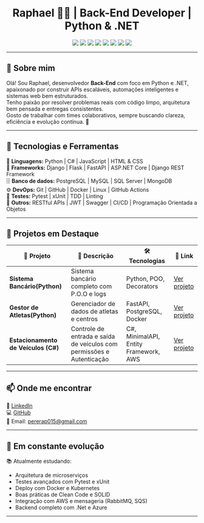 <h1 align="center">Raphael 👨‍💻 | Back-End Developer | Python & .NET</h1>

<p align="center">
  <img src="https://img.shields.io/badge/Python-3776AB?style=for-the-badge&logo=python&logoColor=white"/>
  <img src="https://img.shields.io/badge/Django-092E20?style=for-the-badge&logo=django&logoColor=white"/>
  <img src="https://img.shields.io/badge/FastAPI-009688?style=for-the-badge&logo=fastapi&logoColor=white"/>
  <img src="https://img.shields.io/badge/C%23-239120?style=for-the-badge&logo=c-sharp&logoColor=white"/>
  <img src="https://img.shields.io/badge/.NET-512BD4?style=for-the-badge&logo=dotnet&logoColor=white"/>
  <img src="https://img.shields.io/badge/Django%20REST%20Framework-FF1709?style=for-the-badge&logo=django&logoColor=white"/>
  <img src="https://img.shields.io/badge/PostgreSQL-316192?style=for-the-badge&logo=postgresql&logoColor=white"/>
  <img src="https://img.shields.io/badge/Docker-2496ED?style=for-the-badge&logo=docker&logoColor=white"/>
</p>

---

## 👋 Sobre mim

Olá! Sou Raphael, desenvolvedor **Back-End** com foco em Python e .NET, apaixonado por construir APIs escaláveis, automações inteligentes e sistemas web bem estruturados.  
Tenho paixão por resolver problemas reais com código limpo, arquitetura bem pensada e entregas consistentes.  
Gosto de trabalhar com times colaborativos, sempre buscando clareza, eficiência e evolução contínua. 🚀

---

## 🧠 Tecnologias e Ferramentas

🧩 **Linguagens:** Python | C# | JavaScript | HTML & CSS  
🧱 **Frameworks:** Django | Flask | FastAPI | ASP.NET Core | Django REST Framework  
🗄️ **Banco de dados:** PostgreSQL | MySQL | SQL Server | MongoDB  
⚙️ **DevOps:** Git | GitHub | Docker | Linux | GitHub Actions  
🧪 **Testes:** Pytest | xUnit | TDD | Linting  
🔗 **Outros:** RESTful APIs | JWT | Swagger | CI/CD | Programação Orientada a Objetos

---

## 🚀 Projetos em Destaque

| 💼 Projeto | 📝 Descrição | 🛠️ Tecnologias | 🔗 Link |
|-----------|--------------|----------------|--------|
| **Sistema Bancário(Python)** | Sistema bancário completo com P.O.O e logs | Python, POO, Decorators | [Ver projeto](https://github.com/Raphael2203/sistema_bancario)  
| **Gestor de Atletas(Python)** | Gerenciador de dados de atletas e centros | FastAPI, PostgreSQL, Docker | [Ver projeto](https://github.com/Raphael2203/Gestor_de_Atletas)  
| **Estacionamento de Veículos (C#)** | Controle de entrada e saída de veículos com permissões e Autenticação | C#, MinimalAPI, Entity Framework, AWS | [Ver projeto](https://github.com/Raphael2203/minimal-api)

---

## 📫 Onde me encontrar

🔗 [LinkedIn](https://www.linkedin.com/in/raphael-brito-sa)  
💻 [GitHub](https://github.com/Raphael2203)  
📧 Email: pererap015@gmail.com

---

## 🌱 Em constante evolução

📚 Atualmente estudando:
- Arquitetura de microserviços  
- Testes avançados com Pytest e xUnit  
- Deploy com Docker e Kubernetes  
- Boas práticas de Clean Code e SOLID  
- Integração com AWS e mensageria (RabbitMQ, SQS)
- Backend completo com .Net e Azure
---
